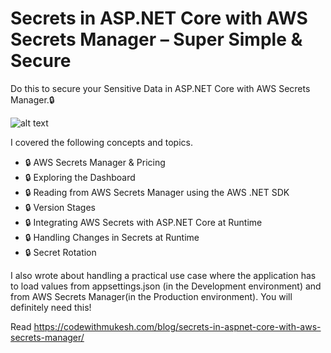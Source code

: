 # Secrets in ASP.NET Core with AWS Secrets Manager – Super Simple & Secure

Do this to secure your Sensitive Data in ASP.NET Core with AWS Secrets Manager.🔒

![alt text](https://codewithmukesh.com/wp-content/uploads/2023/10/Secrets-in-ASP.NET-Core-with-AWS-Secrets-Manager.png)

I covered the following concepts and topics.

- 🔒 AWS Secrets Manager & Pricing
- 🔒 Exploring the Dashboard
- 🔒 Reading from AWS Secrets Manager using the AWS .NET SDK
- 🔒 Version Stages
- 🔒 Integrating AWS Secrets with ASP.NET Core at Runtime
- 🔒 Handling Changes in Secrets at Runtime
- 🔒 Secret Rotation

I also wrote about handling a practical use case where the application has to load values from appsettings.json (in the Development environment) and from AWS Secrets Manager(in the Production environment). You will definitely need this!

Read https://codewithmukesh.com/blog/secrets-in-aspnet-core-with-aws-secrets-manager/
